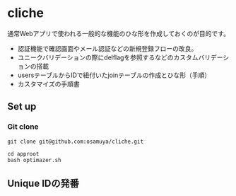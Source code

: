 # cliche

通常Webアプリで使われる一般的な機能のひな形を作成しておくのが目的です。

- 認証機能で確認画面やメール認証などの新規登録フローの改良。
- ユニークバリデーションの際にdelflagを参照するなどのカスタムバリデーションの搭載
- usersテーブルからIDで紐付いたjoinテーブルの作成とひな形（手順）
- カスタマイズの手順書


## Set up

### Git clone
````
git clone git@github.com:osamuya/cliche.git
````


````
cd approot
bash optimazer.sh
````

## Unique IDの発番
